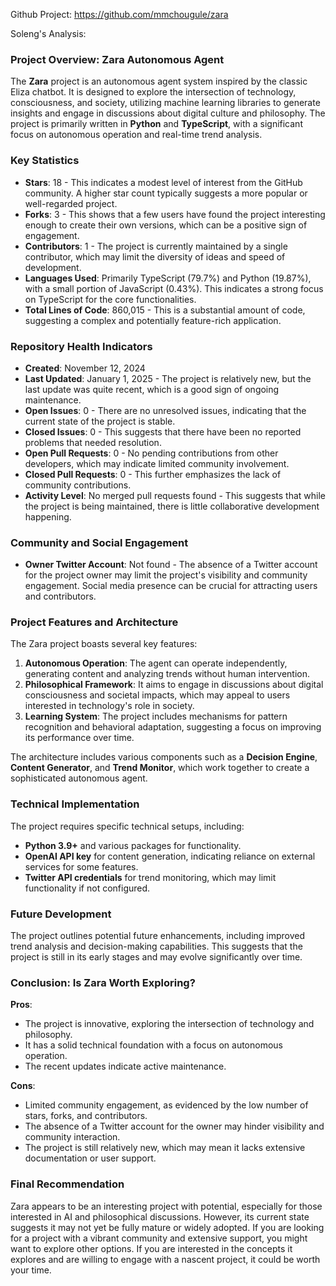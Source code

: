Github Project: https://github.com/mmchougule/zara

Soleng's Analysis:

### Project Overview: Zara Autonomous Agent

The **Zara** project is an autonomous agent system inspired by the classic Eliza chatbot. It is designed to explore the intersection of technology, consciousness, and society, utilizing machine learning libraries to generate insights and engage in discussions about digital culture and philosophy. The project is primarily written in **Python** and **TypeScript**, with a significant focus on autonomous operation and real-time trend analysis.

### Key Statistics

- **Stars**: 18 - This indicates a modest level of interest from the GitHub community. A higher star count typically suggests a more popular or well-regarded project.
- **Forks**: 3 - This shows that a few users have found the project interesting enough to create their own versions, which can be a positive sign of engagement.
- **Contributors**: 1 - The project is currently maintained by a single contributor, which may limit the diversity of ideas and speed of development.
- **Languages Used**: Primarily TypeScript (79.7%) and Python (19.87%), with a small portion of JavaScript (0.43%). This indicates a strong focus on TypeScript for the core functionalities.
- **Total Lines of Code**: 860,015 - This is a substantial amount of code, suggesting a complex and potentially feature-rich application.

### Repository Health Indicators

- **Created**: November 12, 2024
- **Last Updated**: January 1, 2025 - The project is relatively new, but the last update was quite recent, which is a good sign of ongoing maintenance.
- **Open Issues**: 0 - There are no unresolved issues, indicating that the current state of the project is stable.
- **Closed Issues**: 0 - This suggests that there have been no reported problems that needed resolution.
- **Open Pull Requests**: 0 - No pending contributions from other developers, which may indicate limited community involvement.
- **Closed Pull Requests**: 0 - This further emphasizes the lack of community contributions.
- **Activity Level**: No merged pull requests found - This suggests that while the project is being maintained, there is little collaborative development happening.

### Community and Social Engagement

- **Owner Twitter Account**: Not found - The absence of a Twitter account for the project owner may limit the project's visibility and community engagement. Social media presence can be crucial for attracting users and contributors.

### Project Features and Architecture

The Zara project boasts several key features:

1. **Autonomous Operation**: The agent can operate independently, generating content and analyzing trends without human intervention.
2. **Philosophical Framework**: It aims to engage in discussions about digital consciousness and societal impacts, which may appeal to users interested in technology's role in society.
3. **Learning System**: The project includes mechanisms for pattern recognition and behavioral adaptation, suggesting a focus on improving its performance over time.

The architecture includes various components such as a **Decision Engine**, **Content Generator**, and **Trend Monitor**, which work together to create a sophisticated autonomous agent.

### Technical Implementation

The project requires specific technical setups, including:

- **Python 3.9+** and various packages for functionality.
- **OpenAI API key** for content generation, indicating reliance on external services for some features.
- **Twitter API credentials** for trend monitoring, which may limit functionality if not configured.

### Future Development

The project outlines potential future enhancements, including improved trend analysis and decision-making capabilities. This suggests that the project is still in its early stages and may evolve significantly over time.

### Conclusion: Is Zara Worth Exploring?

**Pros**:
- The project is innovative, exploring the intersection of technology and philosophy.
- It has a solid technical foundation with a focus on autonomous operation.
- The recent updates indicate active maintenance.

**Cons**:
- Limited community engagement, as evidenced by the low number of stars, forks, and contributors.
- The absence of a Twitter account for the owner may hinder visibility and community interaction.
- The project is still relatively new, which may mean it lacks extensive documentation or user support.

### Final Recommendation

Zara appears to be an interesting project with potential, especially for those interested in AI and philosophical discussions. However, its current state suggests it may not yet be fully mature or widely adopted. If you are looking for a project with a vibrant community and extensive support, you might want to explore other options. If you are interested in the concepts it explores and are willing to engage with a nascent project, it could be worth your time.
